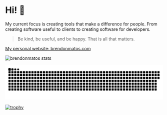 # Hi! 👋

My current focus is creating tools that make a difference for people. From creating software useful to clients to creating software for developers.

> Be kind, be useful, and be happy. That is all that matters.

[My personal website: brendonmatos.com](https://brendonmatos.com)

![brendonmatos stats](https://github-readme-stats.vercel.app/api/?username=brendonmatos&show_icons=true&title_color=fff&icon_color=79ff97&text_color=9f9f9f&bg_color=151515)

![Snake animation](https://github.com/brendonmatos/brendonmatos/blob/output/github-contribution-grid-snake.svg)
 
[![trophy](https://github-profile-trophy.vercel.app/?username=brendonmatos)](https://github.com/brendonmatos)
